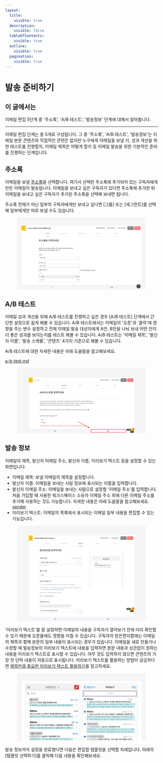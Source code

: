 ```yaml
---
layout:
  title:
    visible: true
  description:
    visible: false
  tableOfContents:
    visible: true
  outline:
    visible: true
  pagination:
    visible: true
---
```


# 발송 준비하기

## 이 글에서는

이메일 편집 5단계 중 '주소록', 'A/B 테스트', '발송정보' 단계에 대해서 알아봅니다.

***

이메일 편집 단계는 총 5개로 구성됩니다. 그 중 '주소록', 'A/B 테스트', '발송정보'는 이메일 본문 콘텐츠와 직접적인 관련은 없지만 누구에게 이메일을 보낼 지, 성과 개선을 위한 테스트를 진행할지, 이메일 제목은 어떻게 할지 등 이메일 발송을 위한 기본적인 준비를 진행하는 단계입니다.

## 주소록

이메일을 보낼 [주소록](broken-reference)을 선택합니다. 여기서 선택한 주소록에 추가되어 있는 구독자에게 만든 이메일이 발송됩니다. 이메일을 보내고 싶은 구독자가 있다면 주소록에 추가한 뒤 이메일을 보내고 싶은 구독자가 추가된 주소록을 선택해 보내면 됩니다.&#x20;

주소록 전체가 아닌 일부의 구독자에게만 보내고 싶다면 \[그룹] 또는 \[세그먼트]를 선택해 일부에게만 따로 보낼 수도 있습니다.

<figure><img src="../../.gitbook/assets/주소록 선택.png" alt=""><figcaption></figcaption></figure>

## A/B 테스트

이메일 성과 개선을 위해 A/B 테스트를 진행하고 싶은 경우 \[A/B 테스트] 단계에서 간단한 설정으로 쉽게 해볼 수 있습니다. A/B 테스트에서는 이메일의 '오픈'과 '클릭'에 영향을 주는 변수 설정하고 전체 이메일 발송 대상자에게 A안, B안을 나눠 보내 어떤 안이 더 좋은 성과를 보이는지를 테스트 해볼 수 있습니다. A/B 테스트는 '이메일 제목', '발신자 이름', '발송 스케쥴', '콘텐츠' 4가지 기준으로 해볼 수 있습니다.

A/B 테스트에 대한 자세한 내용은 아래 도움말을 참고해보세요.

[a-b-test.md](../a-b-test.md "mention")

<figure><img src="../../.gitbook/assets/image (1).png" alt=""><figcaption></figcaption></figure>



## 발송 정보 <a href="#send-info" id="send-info"></a>

이메일의 제목, 발신자 이메일 주소,  발신자 이름, 미리보기 텍스트 등을 설정할 수 있는 화면입니다.&#x20;

* 이메일 제목: 보낼 이메일의 제목을 설정합니다.
* 발신자 이름: 이메일을 보내는 사람 정보에 표시되는 이름을 입력합니다.
* 발신자 이메일 주소: 이메일을 보내는 사람으로 설정할 '이메일 주소'를 입력합니다. 처음 가입할 때 사용한 워크스페이스 소유자 이메일 주소 외에 다른 이메일 주소를 추가해 사용하는 것도 가능합니다. 자세한 내용은 아래 도움말을 참고해보세요.\
  [sender](../sender/ "mention")
* 미리보기 텍스트: 이메일의 목록에서 표시되는 이메일 일부 내용을 편집할 수 있는 기능입니다.&#x20;

<figure><img src="../../.gitbook/assets/image (1) (1).png" alt=""><figcaption></figcaption></figure>

'미리보기 텍스트'를 잘 설정하면 이메일의 내용을 구독자가 열어보기 전에 미리 확인할 수 있기 때문에 오픈율에도 영향을 미칠 수 있습니다. 구독자의 받은편지함에는 이메일의 제목과 함께 본문의 일부 내용이 표시되는 경우가 있습니다. 이메일을 새로 만들거나 수정할 때 발송정보의 미리보기 텍스트에 내용을 입력하면 본문 내용과 상관없이 원하는 내용을 미리보기 텍스트로 표시할 수 있습니다. 아무 것도 입력하지 않으면 콘텐츠의 가장 첫 단락 내용이 자동으로 표시됩니다. 미리보기 텍스트를 활용하는 방법이 궁금하다면 [제목만큼 중요한 미리보기 텍스트 활용하기](https://blog.stibee.com/150624-68fa20cb9978)를 참고하세요.

<figure><img src="../../.gitbook/assets/미리보기 텍스트.png" alt=""><figcaption></figcaption></figure>

발송 정보까지 설정을 완료했다면 다음은 편집할 템플릿을 선택할 차례입니다. 아래의 \[템플릿 선택하기]를 클릭해 다음 내용을 확인해보세요.


